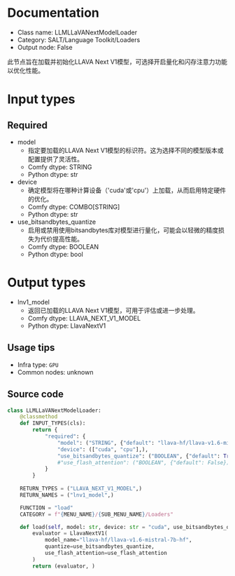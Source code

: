 
# Documentation
- Class name: LLMLLaVANextModelLoader
- Category: SALT/Language Toolkit/Loaders
- Output node: False

此节点旨在加载并初始化LLAVA Next V1模型，可选择开启量化和闪存注意力功能以优化性能。

# Input types
## Required
- model
    - 指定要加载的LLAVA Next V1模型的标识符。这为选择不同的模型版本或配置提供了灵活性。
    - Comfy dtype: STRING
    - Python dtype: str
- device
    - 确定模型将在哪种计算设备（'cuda'或'cpu'）上加载，从而启用特定硬件的优化。
    - Comfy dtype: COMBO[STRING]
    - Python dtype: str
- use_bitsandbytes_quantize
    - 启用或禁用使用bitsandbytes库对模型进行量化，可能会以轻微的精度损失为代价提高性能。
    - Comfy dtype: BOOLEAN
    - Python dtype: bool

# Output types
- lnv1_model
    - 返回已加载的LLAVA Next V1模型，可用于评估或进一步处理。
    - Comfy dtype: LLAVA_NEXT_V1_MODEL
    - Python dtype: LlavaNextV1


## Usage tips
- Infra type: `GPU`
- Common nodes: unknown


## Source code
```python
class LLMLLaVANextModelLoader:
    @classmethod
    def INPUT_TYPES(cls):
        return {
            "required": {
                "model": ("STRING", {"default": "llava-hf/llava-v1.6-mistral-7b-hf"}),
                "device": (["cuda", "cpu"],),
                "use_bitsandbytes_quantize": ("BOOLEAN", {"default": True}),
                #"use_flash_attention": ("BOOLEAN", {"default": False}),
            }
        }
    
    RETURN_TYPES = ("LLAVA_NEXT_V1_MODEL",)
    RETURN_NAMES = ("lnv1_model",)

    FUNCTION = "load"
    CATEGORY = f"{MENU_NAME}/{SUB_MENU_NAME}/Loaders"

    def load(self, model: str, device: str = "cuda", use_bitsandbytes_quantize: bool = True, use_flash_attention: bool = False):
        evaluator = LlavaNextV1(
            model_name="llava-hf/llava-v1.6-mistral-7b-hf", 
            quantize=use_bitsandbytes_quantize, 
            use_flash_attention=use_flash_attention
        )
        return (evaluator, )

```
